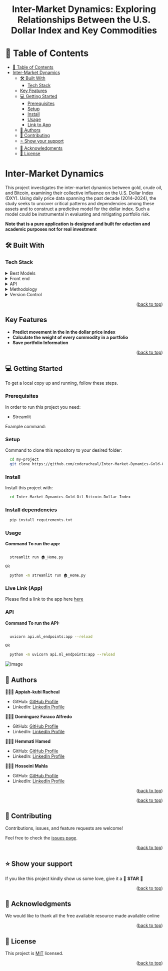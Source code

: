 <a name="readme-top"></a>

<div align="center">
  <h1><b>Inter-Market Dynamics: Exploring Relationships Between the U.S. Dollar Index and Key Commodities</b></h1>
</div>


<!-- TABLE OF CONTENTS -->

# 📗 Table of Contents

- [📗 Table of Contents](#-table-of-contents)
- [Inter-Market Dynamics](#sunday-)
  - [🛠 Built With ](#-built-with-)
    - [Tech Stack ](#tech-stack-)
  - [Key Features ](#key-features-)
  - [💻 Getting Started ](#-getting-started-)
    - [Prerequisites](#prerequisites)
    - [Setup](#setup)
    - [Install](#install)
    - [Usage](#usage)
    - [Link to App](#Link-to-App)
  - [👥 Authors ](#-authors-)
  - [🤝 Contributing ](#-contributing-)
  - [⭐️ Show your support ](#️-show-your-support-)
  - [🙏 Acknowledgments ](#-acknowledgments-)
  - [📝 License ](#-license-)

<!-- PROJECT DESCRIPTION -->

# Inter-Market Dynamics <a name="about-project"></a>

This project investigates the inter-market dynamics between gold, crude oil, and Bitcoin, examining their collective influence on the U.S. Dollar Index (DXY). Using daily price data spanning the past decade (2014–2024), the study seeks to uncover critical patterns and dependencies among these assets and to construct a predictive model for the dollar index. Such a model could be instrumental in evaluating and mitigating portfolio risk.


**Note that is a pure application is designed and built for eduction and academic purposes not for real investment**

## 🛠 Built With <a name="built-with"></a>

### Tech Stack <a name="tech-stack"></a>

<details>
  <summary>Best Models</summary>
  <ul>
    <li>Random Forest</li>
    <li>Stacking Classifier</li>
  </ul>
</details>

<details>
  <summary>Front end</summary>
  <ul>
    <li><a href="https://docs.streamlit.io/get-started">Streamlit</a></li>
  </ul>
</details>

<details>
  <summary>API</summary>
  <ul>
    <li><a href="https://fastapi.tiangolo.com/">FastAPI</a></li>
  </ul>
</details>

<details>
  <summary>Methodology</summary>
  <ul>
    <li><a href="https://www.datascience-pm.com/crisp-dm-2/">CRISP-DM</a></li>
  </ul>
</details>

<details>
  <summary>Version Control</summary>
    <ul>
      <li>Git & GitHUb</li>
    </ul>
  </details>

<p align="right">(<a href="#readme-top">back to top</a>)</p>
<!-- Features -->

## Key Features <a name="key-features"></a>

- **Predict movement in the in the dollar price index**
- **Calculate the weight of every commodity in a portfolio**
- **Save portfolio Information**


<p align="right">(<a href="#readme-top">back to top</a>)</p>

<!-- GETTING STARTED -->

## 💻 Getting Started <a name="getting-started"></a>


To get a local copy up and running, follow these steps.

### Prerequisites

In order to run this project you need:

 - Streamlit

Example command:


### Setup

Command to clone this repository to your desired folder:

```sh
  cd my-project
  git clone https://github.com/coderacheal/Inter-Market-Dynamics-Gold-Oil-Bitcoin-Dollar-Index

```

### Install

Install this project with:

```sh
  cd Inter-Market-Dynamics-Gold-Oil-Bitcoin-Dollar-Index

```

### Install dependencies

```sh
  pip install requirements.txt

```


### Usage

**Command To run the app:**

```sh

  streamlit run 🏠_Home.py

OR

  python -m streamlit run 🏠_Home.py

```


### Live Link (App)

Please find a link to the app here [here](https://inter-market-dynamics-gold-oil-bitcoin.onrender.com)




### API

**Command To run the API:**

```sh

  uvicorn api.ml_endpoints:app --reload

OR

  python -m uvicorn api.ml_endpoints:app --reload

```
![image](https://github.com/user-attachments/assets/39c1f268-4311-4c55-b00d-0c89b630f8e5)


## 👥 Authors <a name="authors"></a>

🕵🏽‍♀️ **Appiah-kubi Racheal**

- GitHub: [GitHub Profile](https://github.com/coderacheal)
- LinkedIn: [LinkedIn Profile](https://www.linkedin.com/in/racheal-appiah-kubi/)

🕵🏽‍♀️ **Dominguez Faraco Alfredo**

- GitHub: [GitHub Profile](https://github.com/alfdomi)
- LinkedIn: [LinkedIn Profile](hhttps://www.linkedin.com/in/alfaraco/)

🕵🏽‍♀️ **Hemmati Hamed**

- GitHub: [GitHub Profile](https://github.com/hamed-hemmati)
- LinkedIn: [LinkedIn Profile](https://www.linkedin.com/in/hhmmti)

🕵🏽‍♀️ **Hosseini Mahla**

- GitHub: [GitHub Profile](https://github.com/mahlahsn)
- LinkedIn: [LinkedIn Profile](https://www.linkedin.com/in/mahlahosseinin/)

<p align="right">(<a href="#readme-top">back to top</a>)</p>


<p align="right">(<a href="#readme-top">back to top</a>)</p>

<!-- CONTRIBUTING -->

## 🤝 Contributing <a name="contributing"></a>

Contributions, issues, and feature requests are welcome!

Feel free to check the [issues page](../../issues/).

<p align="right">(<a href="#readme-top">back to top</a>)</p>

<!-- SUPPORT -->

## ⭐️ Show your support <a name="support"></a>

If you like this project kindly show us some love, give it a 🌟 **STAR** 🌟

<p align="right">(<a href="#readme-top">back to top</a>)</p>

<!-- ACKNOWLEDGEMENTS -->

## 🙏 Acknowledgments <a name="acknowledgements"></a>

We would like to thank all the free available resource made available online 

<p align="right">(<a href="#readme-top">back to top</a>)</p>

<!-- LICENSE -->

## 📝 License <a name="license"></a>

This project is [MIT](./LICENSE) licensed.

<p align="right">(<a href="#readme-top">back to top</a>)</p>
